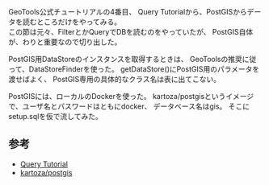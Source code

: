 GeoTools公式チュートリアルの4番目、
Query Tutorialから、PostGISからデータを読むところだけをやってみる。  
この節は元々、FilterとかQueryでDBを読むのをやっていたが、
PostGIS自体が、わりと重要なので切り出した。

PostGIS用DataStoreのインスタンスを取得するときは、
GeoToolsの推奨に従って、DataStoreFinderを使った。
getDataStore()にPostGIS用のパラメータを渡せばよく、
PostGIS専用の具体的なクラス名は表に出てこない。

PostGISには、ローカルのDockerを使った。
kartoza/postgisというイメージで、ユーザ名とパスワードはともにdocker、
データベース名はgis。
そこにsetup.sqlを仮で流してみた。

## 参考
- [Query Tutorial](http://docs.geotools.org/latest/userguide/tutorial/filter/query.html)
- [kartoza/postgis](https://hub.docker.com/r/kartoza/postgis/)
